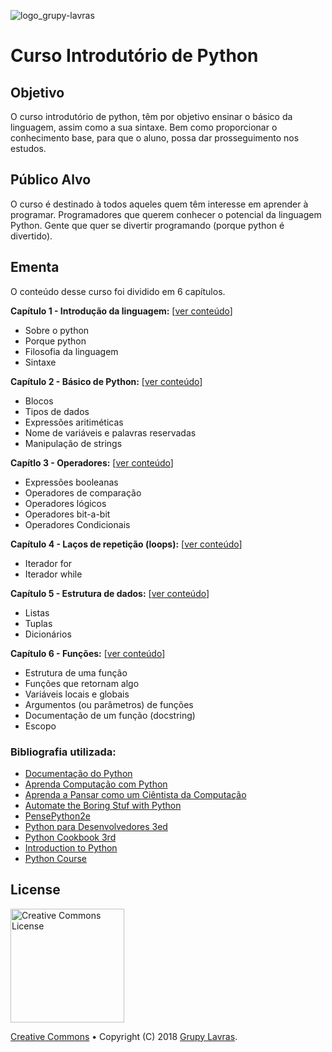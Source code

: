 ![logo_grupy-lavras](https://raw.githubusercontent.com/grupy-lavras/grupy-lavras-logo/master/capa.jpg)

# Curso Introdutório de Python

## Objetivo

O curso introdutório de python, têm por objetivo ensinar o básico da linguagem, assim como a sua sintaxe.
Bem como proporcionar o conhecimento base, para que o aluno, possa dar prosseguimento nos estudos.

## Público Alvo

O curso é destinado à todos aqueles quem têm interesse em aprender à programar.
Programadores que querem conhecer o potencial da linguagem Python.
Gente que quer se divertir programando (porque python é divertido).

## Ementa

O conteúdo desse curso foi dividido em 6 capítulos.

**Capítulo 1 - Introdução da linguagem:** [[ver conteúdo](./ipynb/Capitulo-01.ipynb)]
- Sobre o python
- Porque python
- Filosofia da linguagem
- Sintaxe

**Capítulo 2 - Básico de Python:** [[ver conteúdo](./ipynb/Capitulo-02.ipynb)]
- Blocos
- Tipos de dados
- Expressões aritiméticas
- Nome de variáveis e palavras reservadas
- Manipulação de strings

**Capítlo 3 - Operadores:** [[ver conteúdo](./ipynb/Capitulo-03.ipynb)]
- Expressões booleanas
- Operadores de comparação
- Operadores lógicos
- Operadores bit-a-bit
- Operadores Condicionais

**Capítulo 4 - Laços de repetição (loops):** [[ver conteúdo](./ipynb/Capitulo-04.ipynb)]
- Iterador for
- Iterador while

**Capítulo 5 - Estrutura de dados:** [[ver conteúdo](./ipynb/Capitulo-05.ipynb)]
- Listas
- Tuplas
- Dicionários

**Capítulo 6 - Funções:** [[ver conteúdo](./ipynb/Capitulo-06.ipynb)]
- Estrutura de uma função
- Funções que retornam algo
- Variáveis locais e globais
- Argumentos (ou parâmetros) de funções
- Documentação de um função (docstring)
- Escopo



### Bibliografia utilizada:
- [Documentação do Python](https://docs.python.org/3/)
- [Aprenda Computação com Python](http://www3.ifrn.edu.br/~jurandy/fdp/doc/aprenda-python/index.html)
- [Aprenda a Pansar como um Ciêntista da Computação](https://panda.ime.usp.br/pensepy/static/pensepy/index.html)
- [Automate the Boring Stuf with Python](http://automatetheboringstuff.com/)
- [PensePython2e](https://penseallen.github.io/PensePython2e/)
- [Python para Desenvolvedores 3ed](https://novatec.com.br/livros/python-para-desenvolvedores)
- [Python Cookbook 3rd](https://novatec.com.br/livros/python-cookbook)
- [Introduction to Python](https://notebooks.azure.com/eric/libraries)
- [Python Course](https://developers.google.com/edu/python/)


## License

<img style="width: 13em;" src='https://mirrors.creativecommons.org/presskit/buttons/88x31/png/by-nc-nd.png' title="Creative Commons License"/>

[Creative Commons](https://creativecommons.org/licenses/by-nc-nd/4.0/) &bullet; Copyright (C) 2018 [Grupy Lavras](https://www.facebook.com/grupylavras/).